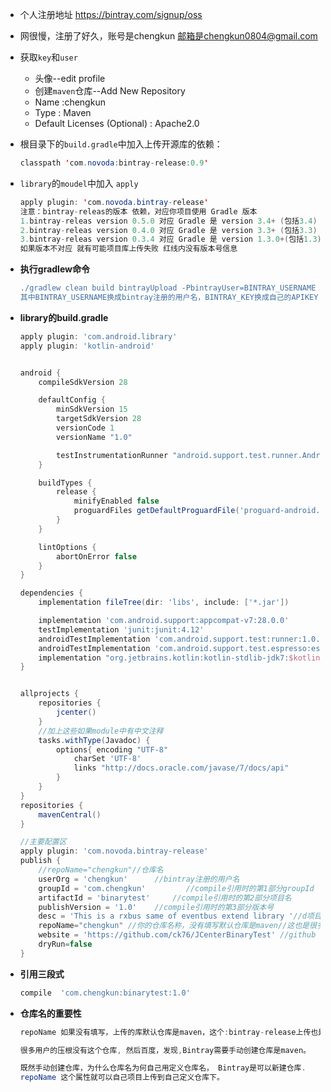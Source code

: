 - 个人注册地址 <https://bintray.com/signup/oss>

- 网很慢，注册了好久，账号是chengkun 邮箱是chengkun0804@gmail.com

- 获取`key`和`user`
  - 头像--edit profile
  - 创建`maven`仓库--Add New Repository
  - Name :chengkun
  - Type : Maven
  - Default Licenses (Optional) : Apache2.0

- 根目录下的`build.gradle`中加入上传开源库的依赖：

  ```java
  classpath 'com.novoda:bintray-release:0.9'
  ```

- `library`的`moudel`中加入 `apply`

  ```java
  apply plugin: 'com.novoda.bintray-release'
  注意：bintray-releas的版本 依赖，对应你项目使用 Gradle 版本
  1.bintray-releas version 0.5.0 对应 Gradle 是 version 3.4+ (包括3.4)
  2.bintray-releas version 0.4.0 对应 Gradle 是 version 3.3+ (包括3.3)
  3.bintray-releas version 0.3.4 对应 Gradle 是 version 1.3.0+(包括1.3)
  如果版本不对应 就有可能项目库上传失败 红线内没有版本号信息
  ```

- **执行gradlew命令**

  ```groovy
  ./gradlew clean build bintrayUpload -PbintrayUser=BINTRAY_USERNAME -PbintrayKey=BINTRAY_KEY -PdryRun=false
  其中BINTRAY_USERNAME换成bintray注册的用户名，BINTRAY_KEY换成自己的APIKEY
  ```

- **library的build.gradle**	

  ```groovy
  apply plugin: 'com.android.library'
  apply plugin: 'kotlin-android'
  
  
  android {
      compileSdkVersion 28
  
      defaultConfig {
          minSdkVersion 15
          targetSdkVersion 28
          versionCode 1
          versionName "1.0"
  
          testInstrumentationRunner "android.support.test.runner.AndroidJUnitRunner"
      }
  
      buildTypes {
          release {
              minifyEnabled false
              proguardFiles getDefaultProguardFile('proguard-android.txt'), 'proguard-rules.pro'
          }
      }
  
      lintOptions {
          abortOnError false
      }
  }
  
  dependencies {
      implementation fileTree(dir: 'libs', include: ['*.jar'])
  
      implementation 'com.android.support:appcompat-v7:28.0.0'
      testImplementation 'junit:junit:4.12'
      androidTestImplementation 'com.android.support.test:runner:1.0.2'
      androidTestImplementation 'com.android.support.test.espresso:espresso-core:3.0.2'
      implementation "org.jetbrains.kotlin:kotlin-stdlib-jdk7:$kotlin_version"
  }
  
  
  allprojects {
      repositories {
          jcenter()
      }
      //加上这些如果module中有中文注释
      tasks.withType(Javadoc) {
          options{ encoding "UTF-8"
              charSet 'UTF-8'
              links "http://docs.oracle.com/javase/7/docs/api"
          }
      }
  }
  repositories {
      mavenCentral()
  }
  
  //主要配置区
  apply plugin: 'com.novoda.bintray-release'
  publish {
      //repoName="chengkun"//仓库名
      userOrg = 'chengkun'      //bintray注册的用户名
      groupId = 'com.chengkun'         //compile引用时的第1部分groupId
      artifactId = 'binarytest'     //compile引用时的第2部分项目名
      publishVersion = '1.0'    //compile引用时的第3部分版本号
      desc = 'This is a rxbus same of eventbus extend library '//d项目描述
      repoName="chengkun" //你的仓库名称，没有填写默认仓库是maven//这也是很多人上传仓库不对名问题最多情况，
      website = 'https://github.com/ck76/JCenterBinaryTest' //github 托管地址
      dryRun=false
  }
  ```

- **引用三段式**

  ```groovy
  compile  'com.chengkun:binarytest:1.0'
  ```

- **仓库名的重要性**

  ```java
  repoName 如果没有填写，上传的库默认仓库是maven，这个:bintray-release上传也是最多原因.
  
  很多用户的压根没有这个仓库, 然后百度，发现,Bintray需要手动创建仓库是maven。
  
  既然手动创建仓库，为什么仓库名为何自己用定义仓库名， Bintray是可以新建仓库. 
  repoName 这个属性就可以自己项目上传到自己定义仓库下。
  ```

  